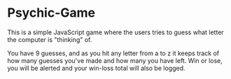 # Psychic-Game

This is a simple JavaScript game where the users tries to guess what letter the computer is "thinking" of. 

You have 9 guesses, and as you hit any letter from a to z it keeps track of how many guesses you've made and how many you have left. Win or lose, you will be alerted and your win-loss total will also be logged.
